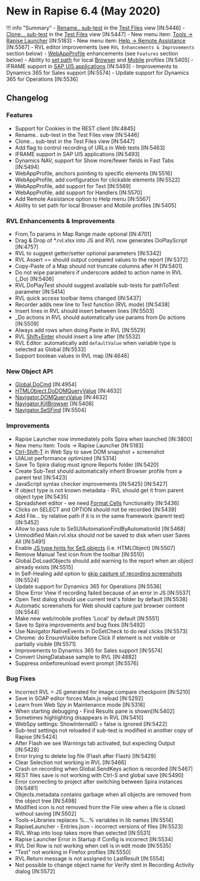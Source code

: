 # New in Rapise 6.4 (May 2020)

!!! info "Summary"
    - [Rename.. sub-test](../Guide/tests_and_sub_tests.md#sub-test-context-menu) in the [Test Files](../Guide/test_files_dialog.md) view [IN:5446]
    - [Clone... sub-test](../Guide/tests_and_sub_tests.md#sub-test-context-menu) in the [Test Files](../Guide/test_files_dialog.md) view [IN:5447]
    - New menu item: [Tools -> Rapise Launcher](../Guide/menu_and_toolbars.md#tools) [IN:5183]
    - New menu item: [Help -> Remote Assistance](../Guide/menu_and_toolbars.md#help) [IN:5567]
    - RVL editor improvements (see `RVL Enhancements & Improvements` section below)
    - [WebAppProfile](../Guide/web_app_profile.md) enhancements (see `Features` section below)
    - Ability to [set path](https://www.inflectra.com/Support/KnowledgeBase/KB532.aspx) for local [Browser](../Guide/browser_settings.md#local-browser-profiles) and [Mobile](../Guide/mobile_settings_dialog.md#local-mobile-profiles) profiles [IN:5405]
    - IFRAME support in [SAP UI5 applications](../Libraries/ses_lib_domsap.md) [IN:5493]
    - Improvements to Dynamics 365 for Sales support [IN:5574]
    - Update support for Dynamics 365 for Operations [IN:5536]

## Changelog

### Features

- Support for Cookies in the REST client [IN:4845]
- Rename.. sub-test in the Test Files view [IN:5446]
- Clone... sub-test in the Test Files view [IN:5447]
- Add flag to control recording of URLs in Web tests [IN:5463]
- IFRAME support in SAP UI5 applications [IN:5493]
- Dynamics NAV, support for  Show more/fewer fields in Fast Tabs [IN:5494]
- WebAppProfile, anchors pointing to specific elements [IN:5516]
- WebAppProfile, add configuration for clickable elements [IN:5522]
- WebAppProfile, add support for Text [IN:5569]
- WebAppProfile, add support for Handlers [IN:5570]
- Add Remote Assistance option to Help menu [IN:5567]
- Ability to set path for local Browser and Mobile profiles [IN:5405]

### RVL Enhancements & Improvements

- From,To params in Map Range made optional [IN:4701]
- Drag & Drop of \*.rvl.xlsx into JS and RVL now generates DoPlayScript [IN:4757]
- RVL to suggest getter/setter optional parameters [IN:5342]
- RVL Assert == should output compared values to the report [IN:5372]
- Copy-Paste of a Map should not truncate columns after H [IN:5401]
- Do not wipe parameters if underscore added to action name in RVL (_Do) [IN:5406]
- RVL.DoPlayTest should suggest available sub-tests for pathToTest parameter [IN:5414]
- RVL quick access toolbar items changed [IN:5437]
- Recorder adds new line to Test function (RVL mode) [IN:5438]
- Insert lines in RVL should insert between lines [IN:5503]
- _Do actions in RVL should automatically use params from Do actions [IN:5509]
- Always add rows when doing Paste in RVL [IN:5529]
- RVL [Shift+Enter](../Guide/rvl_editor.md#rvl-editor-shortcuts) should insert a line after [IN:5532]
- RVL Editor: automatically add `defaultValue` when variable type is selected as Global [IN:5533]
- Support boolean values in RVL map [IN:4646]

### New Object API

- [Global.DoCmd](../Libraries/Global.md#DoCmd) [IN:4954]
- [HTMLObject.DoDOMQueryValue](../Libraries/HTMLObject.md#DoDOMQueryValue) [IN:4632]
- [Navigator.DOMQueryValue](../Libraries/Navigator.md#DOMQueryValue) [IN:4632]
- [Navigator.KillBrowser](../Libraries/Navigator.md#KillBrowser) [IN:5408]
- [Navigator.SeSFind](../Libraries/Navigator.md#SeSFind) [IN:5504]

### Improvements

- Rapise Launcher now immediately polls Spira when launched [IN:3800]
- New menu item: Tools -> Rapise Launcher [IN:5183]
- [Ctrl-Shift-T](../Guide/web_spy.md#spy-shortcuts) in Web Spy to save DOM snapshot + screenshot
- UIAList performance optimized [IN:5314]
- Save To Spira  dialog must ignore Reports folder [IN:5420]
- Create Sub-Test should automatically inherit Browser profile from a parent test [IN:5423]
- JavaScript syntax checker improvements [IN:5425] [IN:5427]
- If object type is not known metadata - RVL should get it from parent object type [IN:5435]
- Spreadsheet editor - we need [Format Cells](../Guide/spreadsheet_editor.md#cell-formatting) functionality [IN:5436]
- Clicks on SELECT and OPTION should not be recorded [IN:5439]
- Add File... by relative path if it is in the same framework (parent test) [IN:5452]
- Allow to pass rule to SeSUIAutomationFindByAutomationId [IN:5468]
- Unmodified Main.rvl.xlsx should not be saved to disk when user Saves All [IN:5491]
- Enable [JS type hints for SeS objects](../Guide/code_helper.md#code-completion-for-objects) (i.e. HTMLObject) [IN:5507]
- Remove Manual Test icon from the toolbar [IN:5510]
- Global.DoLoadObjects should add warning to the report when an object already exists [IN:5515]
- In Self-Healing add option to [skip capture of recording screenshots](../Guide/web_self_healing.md#configuration) [IN:5524]
- Update support for Dynamics 365 for Operations [IN:5536]
- Show Error View if recording failed because of an error in JS [IN:5537]
- Open Test dialog should use current test's folder by default [IN:5538]
- Automatic screenshots for Web should capture just browser content [IN:5544]
- Make new web/mobile profiles 'Local' by default [IN:5551]
- Save to Spira improvements and bug fixes [IN:5492]
- Use Navigator.NativeEvents in DoSetCheck to do real clicks [IN:5573]
- Chrome: do EnsureVisible before Click if element is not visible or partially visible [IN:5571]
- Improvements to Dynamics 365 for Sales support [IN:5574]
- Convert UsingDatabase sample to RVL [IN:4882]
- Suppress onbeforeunload event prompt [IN:5576]

### Bug Fixes

- Incorrect RVL > JS generated for image compare checkpoint [IN:5210]
- Save in SOAP editor forces Main.js reload [IN:5292]
- Learn from Web Spy in Maintenance mode  [IN:5316]
- When starting debugging - Find Results pane is shown[IN:5402]
- Sometimes highlighting disappears in RVL [IN:5410]
- WebSpy settings: ShowInternalID = false is ignored [IN:5422]
- Sub-test settings not reloaded if sub-test is modified in another copy of Rapise [IN:5424]
- After Flash we see Warnings tab activated, but expecting Output [IN:5428] 
- Error trying to delete log file (Flash after Flash) [IN:5429]
- Clear Selection not working in RVL [IN:5466]
- Crash on recording when Global.SendKeys action is recorded [IN:5467]
- REST files save is not working with Ctrl-S and global save [IN:5490]
- Error connecting to project after switching between Spira instances [IN:5481]
- Objects.metadata contains garbage when all objects are removed from the object tree [IN:5498]
- Modified icon is not removed from the File view when a file is closed without saving [IN:5502]
- Tools->Libraries replaces %...% variables in lib names [IN:5514]
- RapiseLauncher - Entries.json - incorrect versions of files [IN:5523]
- RVL Wrap into loop takes more than selected [IN:5531]
- Rapise Launcher Error in Startup if Config is incorrect [IN:5534]
- RVL Del Row is not working when cell is in edit mode [IN:5535]
- "Test" not working in Firefox profiles  [IN:5550]
- RVL.Return message is not assigned to LastResult [IN:5554]
- Not possible to change object name for Verify stmt in Recording Activity dialog [IN:5572]